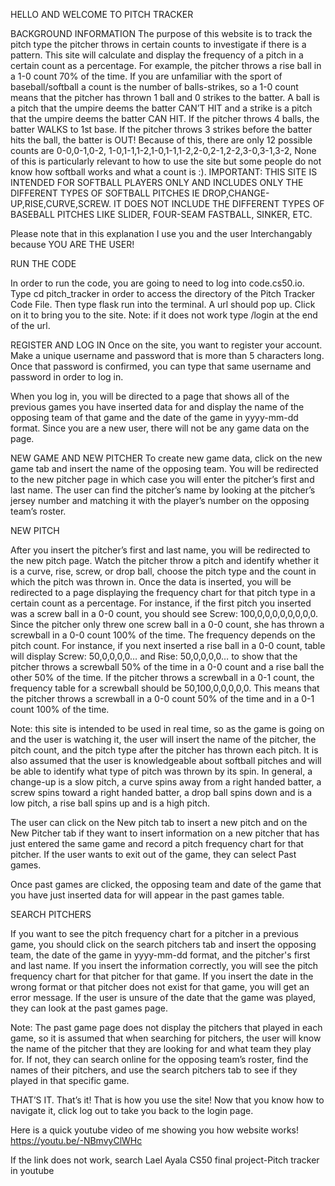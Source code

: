 HELLO AND WELCOME TO PITCH TRACKER

BACKGROUND INFORMATION
The purpose of this website is to track the pitch type the pitcher throws in certain counts to investigate if there is a pattern. This site will calculate and display the frequency of a pitch in a certain count as a percentage. For example, the pitcher throws a rise ball in a 1-0 count 70% of the time. If you are unfamiliar with the sport of baseball/softball a count is the number of balls-strikes, so a 1-0 count means that the pitcher has thrown 1 ball and 0 strikes to the batter. A ball is a pitch that the umpire deems the batter CAN’T HIT and a strike is a pitch that the umpire deems the batter CAN HIT. If the pitcher throws 4 balls, the batter WALKS to 1st base. If the pitcher throws 3 strikes before the batter hits the ball, the batter is OUT! Because of this, there are only 12 possible counts are 0-0,0-1,0-2, 1-0,1-1,1-2,1-0,1-1,1-2,2-0,2-1,2-2,3-0,3-1,3-2,
None of this is particularly relevant to how to use the site but some people do not know how softball works and what a count is :).  IMPORTANT: THIS SITE IS INTENDED FOR SOFTBALL PLAYERS ONLY AND INCLUDES ONLY THE DIFFERENT TYPES OF SOFTBALL PITCHES IE DROP,CHANGE-UP,RISE,CURVE,SCREW. IT DOES NOT INCLUDE THE DIFFERENT TYPES OF BASEBALL PITCHES LIKE SLIDER, FOUR-SEAM FASTBALL, SINKER, ETC.

Please note that in this explanation I use you and the user Interchangably because YOU ARE THE USER!

RUN THE CODE

In order to run the code, you are going to need to log into code.cs50.io. Type cd pitch_tracker in order to access the directory of the Pitch Tracker Code File.  Then type flask run into the terminal. A url should pop up. Click on it to bring you to the site. Note: if it does not work type /login at the end of the url.

REGISTER AND LOG IN
Once on the site, you want to register your account. Make a unique username and password that is more than 5 characters long. Once that password is confirmed, you can type that same username and password in order to log in.

When you log in, you will be directed to a  page that shows all of the previous games you have inserted data for and display the name of the opposing team of that game and the date of the game in yyyy-mm-dd format. Since you are a new user, there will not be any game data on the page.

NEW GAME AND NEW PITCHER
To create new game data, click on the new game tab and insert the name of the opposing team. You will be redirected to the new pitcher page in which case you will enter the pitcher’s first and last name. The user can find the pitcher’s name by looking at the pitcher’s jersey number and matching it with the player’s number on the opposing team’s roster.

NEW PITCH

After you insert the pitcher’s first and last name, you will be redirected to the new pitch page. Watch the pitcher throw a pitch and identify whether it is a curve, rise, screw, or drop ball, choose the pitch type and the count in which the pitch was thrown in. Once the data is inserted, you will be redirected to a page displaying the frequency chart for that pitch type in a certain count as a percentage. For instance, if the first pitch you inserted was a screw ball in a 0-0 count, you should see Screw: 100,0,0,0,0,0,0,0,0. Since the pitcher only threw one screw ball in a 0-0 count, she has thrown a screwball in a 0-0 count 100% of the time. The frequency depends on the pitch count. For instance, if you next inserted a rise ball in a 0-0 count, table will display Screw: 50,0,0,0,0… and Rise: 50,0,0,0,0… to show that the pitcher throws a screwball 50% of the time in a 0-0 count and a rise ball the other 50% of the time. If the pitcher throws a screwball in a 0-1 count, the frequency table for a screwball should be 50,100,0,0,0,0,0. This means that the pitcher throws a screwball in a 0-0 count 50% of the time and in a 0-1 count 100% of the time.

Note: this site is intended to be used in real time, so as the game is going on and the user is watching it, the user will insert the name of the pitcher, the pitch count, and the pitch type after the pitcher has thrown each pitch. It is also assumed that the user is knowledgeable about softball pitches and will be able to identify what type of pitch was thrown by its spin. In general, a change-up is a slow pitch, a curve spins away from a right handed batter, a screw spins toward a right handed batter, a drop ball spins down and is a low pitch, a rise ball spins up and is a high pitch.

The user can click on the New pitch tab to insert a new pitch and on the New Pitcher tab if they want to insert information on a new pitcher that has just entered the same game and record a pitch frequency chart for that pitcher. If the user wants to exit out of the game, they can select Past games.

Once past games are clicked, the opposing team and date of the game that you have just inserted data for will appear in the past games table.

SEARCH PITCHERS

If you want to see the pitch frequency chart for a pitcher in a previous game, you should click on the search pitchers tab and insert the opposing team, the date of the game in yyyy-mm-dd format, and the pitcher's first and last name. If you insert the information correctly, you will see the pitch frequency chart for that pitcher for that game. If you insert the date in the wrong format or that pitcher does not exist for that game, you will get an error message. If the user is unsure of the date that the game was played, they can look at the past games page.

 Note: The past game page does not display the pitchers that played in each game, so it is assumed that when searching for pitchers, the user will know the name of the pitcher that they are looking for and what team they play for. If not, they can search online for the opposing team’s roster, find the names of their pitchers, and use the search pitchers tab to see if they played in that specific game.


THAT’S IT.
That’s it! That is how you use the site! Now that you know how to navigate it, click log out to take you back to the login page.

Here is a quick youtube video of me showing you how website works! https://youtu.be/-NBmvyClWHc

If the link does not work, search Lael Ayala CS50 final project-Pitch tracker in youtube
